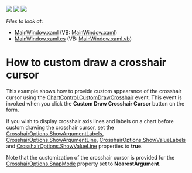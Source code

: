 <!-- default badges list -->
![](https://img.shields.io/endpoint?url=https://codecentral.devexpress.com/api/v1/VersionRange/128569577/13.1.7%2B)
[![](https://img.shields.io/badge/Open_in_DevExpress_Support_Center-FF7200?style=flat-square&logo=DevExpress&logoColor=white)](https://supportcenter.devexpress.com/ticket/details/E4385)
[![](https://img.shields.io/badge/📖_How_to_use_DevExpress_Examples-e9f6fc?style=flat-square)](https://docs.devexpress.com/GeneralInformation/403183)
<!-- default badges end -->
<!-- default file list -->
*Files to look at*:

* [MainWindow.xaml](./CS/CrosshairCustomDraw/MainWindow.xaml) (VB: [MainWindow.xaml](./VB/CrosshairCustomDraw/MainWindow.xaml))
* [MainWindow.xaml.cs](./CS/CrosshairCustomDraw/MainWindow.xaml.cs) (VB: [MainWindow.xaml.vb](./VB/CrosshairCustomDraw/MainWindow.xaml.vb))
<!-- default file list end -->
# How to custom draw a crosshair cursor


<p>This example shows how to provide custom appearance of the crosshair cursor using the <a href="http://help.devexpress.com/#WPF/DevExpressXpfChartsChartControl_CustomDrawCrosshairtopic"><u>ChartControl.CustomDrawCrosshair</u></a> <strong> </strong>event. This event is invoked when you click the <strong>Custom Draw Crosshair Cursor</strong> button on the form. </p><p>If you wish to display crosshair axis  lines and labels on a chart before custom drawing the crosshair cursor, set the <a href="http://help.devexpress.com/#WPF/DevExpressXpfChartsCrosshairOptions_ShowArgumentLabelstopic"><u>CrosshairOptions.ShowArgumentLabels</u></a>, <a href="http://help.devexpress.com/#WPF/DevExpressXpfChartsCrosshairOptions_ShowArgumentLinetopic"><u>CrosshairOptions.ShowArgumentLine</u></a>, <a href="http://help.devexpress.com/#WPF/DevExpressXpfChartsCrosshairOptions_ShowValueLabelstopic"><u>CrosshairOptions.ShowValueLabels</u></a> and <a href="http://help.devexpress.com/#WPF/DevExpressXpfChartsCrosshairOptions_ShowValueLinetopic"><u>CrosshairOptions.ShowValueLine</u></a> properties to <strong>true</strong>. </p><p>Note that the customization of the crosshair cursor is provided for the <a href="http://help.devexpress.com/#WPF/DevExpressXpfChartsCrosshairOptions_SnapModetopic"><u>CrosshairOptions.SnapMode</u></a> property set to <strong>NearestArgument</strong>.</p><br />


<br/>


